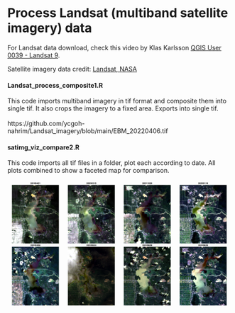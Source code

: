 # Process Landsat (multiband satellite imagery) data

For Landsat data download, check this video by Klas Karlsson <a href="https://youtu.be/M0bMUqpXkbU">QGIS User 0039 - Landsat 9</a>.
<p>Satellite imagery data credit: <a href = "https://landsat.gsfc.nasa.gov/">Landsat, NASA</a></p>
<h4>Landsat_process_composite1.R</h4>
This code imports multiband imagery in tif format and composite them into single tif. It also crops the imagery to a fixed area. Exports into single tif.
<br><br>
https://github.com/ycgoh-nahrim/Landsat_imagery/blob/main/EBM_20220406.tif
<br>
<h4>satimg_viz_compare2.R</h4>
This code imports all tif files in a folder, plot each according to date. All plots combined to show a faceted map for comparison.
<br><br>
<img src="https://github.com/ycgoh-nahrim/Landsat_imagery/blob/main/EBM_Landsat_compare10.png" alt="Landsat image comparison">
